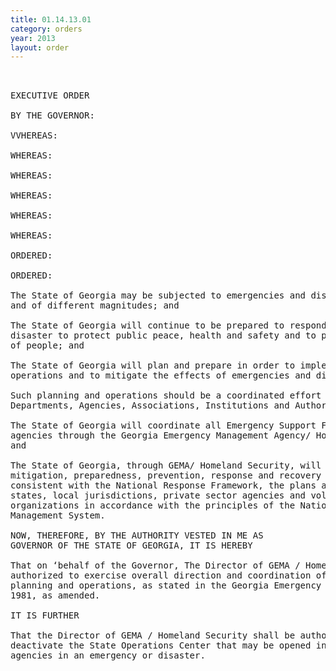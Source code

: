 ```yaml
---
title: 01.14.13.01
category: orders
year: 2013
layout: order
---
```


<pre> 

EXECUTIVE ORDER

BY THE GOVERNOR:

VVHEREAS:

WHEREAS:

WHEREAS:

WHEREAS:

WHEREAS:

WHEREAS:

ORDERED:

ORDERED:

The State of Georgia may be subjected to emergencies and disasters of various kinds
and of different magnitudes; and

The State of Georgia will continue to be prepared to respond during emergencies and
disaster to protect public peace, health and safety and to preserve lives and property
of people; and

The State of Georgia will plan and prepare in order to implement effective emergency
operations and to mitigate the effects of emergencies and disasters; and

Such planning and operations should be a coordinated effort of all State boards,
Departments, Agencies, Associations, Institutions and Authorities; and

The State of Georgia will coordinate all Emergency Support Functions of state
agencies through the Georgia Emergency Management Agency/ Homeland Security;
and

The State of Georgia, through GEMA/ Homeland Security, will coordinate emergency
mitigation, preparedness, prevention, response and recovery activities in a manner
consistent with the National Response Framework, the plans and processes of other
states, local jurisdictions, private sector agencies and volunteer disaster relief
organizations in accordance with the principles of the National Incident
Management System.

NOW, THEREFORE, BY THE AUTHORITY VESTED IN ME AS
GOVERNOR OF THE STATE OF GEORGIA, IT IS HEREBY

That on ‘behalf of the Governor, The Director of GEMA / Homeland Security shall be
authorized to exercise overall direction and coordination of emergency and disaster
planning and operations, as stated in the Georgia Emergency Management Act of
1981, as amended.

IT IS FURTHER

That the Director of GEMA / Homeland Security shall be authorized to activate and
deactivate the State Operations Center that may be opened in support of all state
agencies in an emergency or disaster.

</pre>
